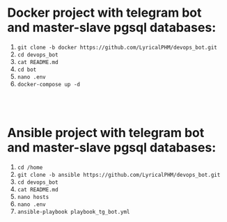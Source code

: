 # Docker project with telegram bot and master-slave pgsql databases:

1. `git clone -b docker https://github.com/LyricalPHM/devops_bot.git`  
2. `cd devops_bot`  
3. `cat README.md`
4. `cd bot`
5. `nano .env`  
6. `docker-compose up -d`  

<br>
<br>

# Ansible project with telegram bot and master-slave pgsql databases:
  
1. `cd /home`
2. `git clone -b ansible https://github.com/LyricalPHM/devops_bot.git`
3. `cd devops_bot`
4. `cat README.md`
5. `nano hosts`
6. `nano .env`
7. `ansible-playbook playbook_tg_bot.yml`

